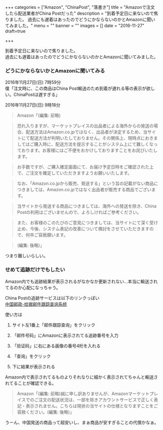 +++
categories = ["Amazon", "ChinaPost", "落書き"]
title = "Amazonで注文したら配送業者がChina Postだった"
description = "到着予定日に来ないので焦りました。 過去にも遅着はあったのでどうにかならないのかとAmazonに聞いてみました。"
menu = ""
banner = ""
images = []
date = "2016-11-27"
draft=true

+++

到着予定日に来ないので焦りました。  
過去にも遅着はあったのでどうにかならないのかとAmazonに聞いてみました。
<!--more-->


### どうにかならないかとAmazonに聞いてみる
2016年11月27日(日) 7時59分  
僕「注文時に、この商品はChina Post輸送のため到着が遅れる等の表示が欲しい。ChinaPostは遅すぎる」  

2016年11月27日(日) 9時18分  

> Amazon「(編集: 前略)

> 恐れ入りますが、マーケットプレイスの出品者による海外からの発送の場合、配送方法はAmazon.co.jpではなく、出品者が決定するため、当サイトにて配送方法が判明いたしておりません。その関係上、現時点におきましてはご購入時に、配送方法を提示することがシステム上にて難しくなっております。お客様にはご不便をおかけしておりますことをお詫びいたします。  

> お手数ですが、ご購入確定画面にて、お届け予定日時をご確認された上で、ご注文を確定していただきますようお願いいたします。  

> なお、「Amazon.co.jpから販売、発送する」という旨の記載がない商品につきましては、Amazon.co.jpではなく出品者が販売する商品でございます。  

> 当サイトから発送する商品につきましては、海外への発送を除き、China Postの利用はございませんので、よろしければご参考ください。  

> また、お客様のこのたびのご意見につきましては、当サイトにて深く受け止め、今後、システム表記の改善について検討をさせていただきますので、何卒ご容赦願います。  

> (編集: 後略)」

つまり難しいらしい。

### せめて追跡だけでもしたい

Amazon内でも追跡結果が表示されるがなかなか更新されない…本当に輸送されてるのか心配になっちゃう。

China Postの追跡サービスは以下のリンクっぽい  
[中国邮政-给据邮件跟踪查询系统](http://intmail.183.com.cn/zdxt/yjcx/)


使い方は  

1. サイト左1番上「邮件跟踪查询」をクリック  

2. 「邮件号码」にAmazonに表示されてる追跡番号を入力  

3. 「验证码」に右にある画像の番号4桁を入れる  

4. 「查询」をクリック  

5. 下に結果が表示される  



Amazon内で表示されてるものよりそれなりに細かく表示されてちゃんと輸送されてることが確認できる。


> Amazon「(編集: 前略)誠に申し訳ありませんが、Amazonマーケットプレイスでのご注文の配送状況は、一部を除きアカウントサービスで正しく表記・表示されません。こちらは現状の当サイトの仕様となりますことをご容赦ください。(編集: 後略)」

うーん、中国発送の商品って超安いし、まぁ商品が安すぎることの代償かなぁ。
